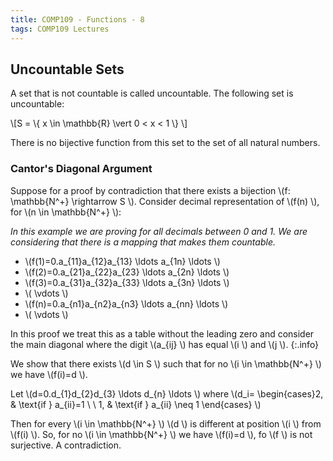```yaml
---
title: COMP109 - Functions - 8
tags: COMP109 Lectures
---
```

## Uncountable Sets
A set that is not countable is called uncountable. The following set is uncountable:

 \\[S =  \\{ x  \\in  \\mathbb{R}  \\vert 0 < x < 1  \\} \\]

There is no bijective function from this set to the set of all natural numbers.

### Cantor's Diagonal Argument
Suppose for a proof by contradiction that there exists a bijection  \\(f: \\mathbb{N^+} \\rightarrow S \\). Consider decimal representation of  \\(f(n) \\), for  \\(n \\in \\mathbb{N^+} \\):

*In this example we are proving for all decimals between 0 and 1. We are considering that there is a mapping that makes them countable.*

*  \\(f(1)=0.a_{11}a_{12}a_{13} \\ldots a_{1n} \\ldots \\)
*  \\(f(2)=0.a_{21}a_{22}a_{23} \\ldots a_{2n} \\ldots \\)
*  \\(f(3)=0.a_{31}a_{32}a_{33} \\ldots a_{3n} \\ldots \\)
*  \\( \\vdots \\)
*  \\(f(n)=0.a_{n1}a_{n2}a_{n3} \\ldots a_{nn} \\ldots \\)
*  \\( \\vdots \\)

In this proof we treat this as a table without the leading zero and consider the main diagonal where the digit   \\(a_{ij} \\) has equal  \\(i \\) and  \\(j \\).
{:.info}

We show that there exists  \\(d \\in S \\) such that for no  \\(i \\in \\mathbb{N^+} \\) we have  \\(f(i)=d \\).

Let  \\(d=0.d_{1}d_{2}d_{3} \\ldots d_{n} \\ldots \\) where  \\(d_i= \\begin{cases}2, &  \\text{if } a_{ii}=1 \\ \\ 1, &  \\text{if } a_{ii} \\neq 1 \\end{cases} \\)

Then for every  \\(i \\in \\mathbb{N^+} \\)  \\(d \\) is different at position  \\(i \\) from  \\(f(i) \\). So, for no  \\(i \\in \\mathbb{N^+} \\) we have  \\(f(i)=d \\), fo  \\(f \\) is not surjective. A contradiction.
